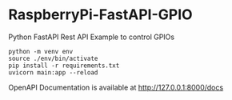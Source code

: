 # RaspberryPi-FastAPI-GPIO
Python FastAPI Rest API Example to control GPIOs

```
python -m venv env
source ./env/bin/activate
pip install -r requirements.txt
uvicorn main:app --reload
```

OpenAPI Documentation is available at http://127.0.0.1:8000/docs
